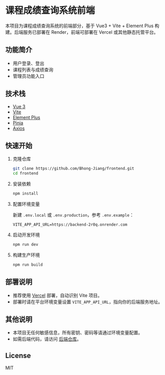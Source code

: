 # 课程成绩查询系统前端

本项目为课程成绩查询系统的前端部分，基于 Vue3 + Vite + Element Plus 构建。后端服务已部署在 Render，前端可部署在 Vercel 或其他静态托管平台。

## 功能简介

- 用户登录、登出
- 课程列表与成绩查询
- 管理员功能入口

## 技术栈

- [Vue 3](https://vuejs.org/)
- [Vite](https://vitejs.dev/)
- [Element Plus](https://element-plus.org/)
- [Pinia](https://pinia.vuejs.org/)
- [Axios](https://axios-http.com/)

## 快速开始

1. 克隆仓库

   ```bash
   git clone https://github.com/Bhong-Jiang/frontend.git
   cd frontend
   ```

2. 安装依赖

   ```bash
   npm install
   ```

3. 配置环境变量

   新建 `.env.local` 或 `.env.production`，参考 `.env.example`：

   ```
   VITE_APP_API_URL=https://backend-2r0q.onrender.com
   ```

4. 启动开发环境

   ```bash
   npm run dev
   ```

5. 构建生产环境

   ```bash
   npm run build
   ```

## 部署说明

- 推荐使用 [Vercel](https://vercel.com/) 部署，自动识别 Vite 项目。
- 部署时请在平台环境变量设置 `VITE_APP_API_URL`，指向你的后端服务地址。

## 其他说明

- 本项目无任何敏感信息，所有密钥、密码等请通过环境变量配置。
- 如需后端代码，请访问 [后端仓库](https://github.com/Bhong-Jiang/backend)。

## License

MIT
